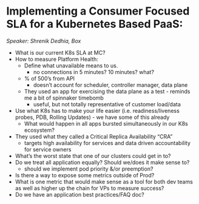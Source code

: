 # Implementing a Consumer Focused SLA for a Kubernetes Based PaaS:

*Speaker: Shrenik Dedhia, Box*

* What is our current K8s SLA at MC? 
* How to measure Platform Health:
    * Define what unavailable means to us.
        * no connections in 5 minutes? 10 minutes? what? 
    * % of 500’s from API
        * doesn’t account for scheduler, controller manager, data plane
    * They used an app for exercising the data plane as a test - reminds me a bit of spinnaker timebomb
        * useful, but not totally representative of customer load/data
* Use what K8s has to make your life easier (i.e. readiness/liveness probes, PDB, Rolling Updates) - we have some of this already
    * What would happen in all apps bursted simultaneously in our K8s ecosystem?
* They used what they called a Critical Replica Availability “CRA” 
    * targets high availability for services and data driven accountability for service owners
* What’s the worst state that one of our clusters could get in to? 
* Do we treat all application equally? Should we/does it make sense to? 
    * should we implement pod priority &/or preemption?
* Is there a way to expose some metrics outside of Prod? 
* What is one metric that would make sense as a tool for both dev teams as well as higher up the chain for VPs to measure success? 
* Do we have an application best practices/FAQ doc? 

